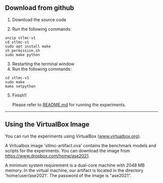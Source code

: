 ## Download from github

1. Download the source code

2. Run the following commands:

~~~
unzip stlmc-v1
cd stlmc-v1
sudo apt install make
sh permission.sh
sudo make python
~~~

3. Restarting the terminal window
4. Run the following commands:

~~~
cd stlmc-v1
sudo make
make setpython
~~~
5. Finish!!

   Please refer to [README.md](README.md#running-the-experiments) for running the experiments. 


---

## Using the VirtualBox Image

You can run the experiments using VirtualBox (www.virtualbox.org). 

A Vritualbox image 'stlmc-artifact.ova' contains the benchmark models and scripts for the experiments. 
You can download the image from https://www.dropbox.com/home/ase2021.

A minimum system requirement is a dual-core machine with 2048 MB memory. In the virtual machine, 
our artifact is located in the directory 'home/user/ase2021'. The password of the image is "ase2021".
